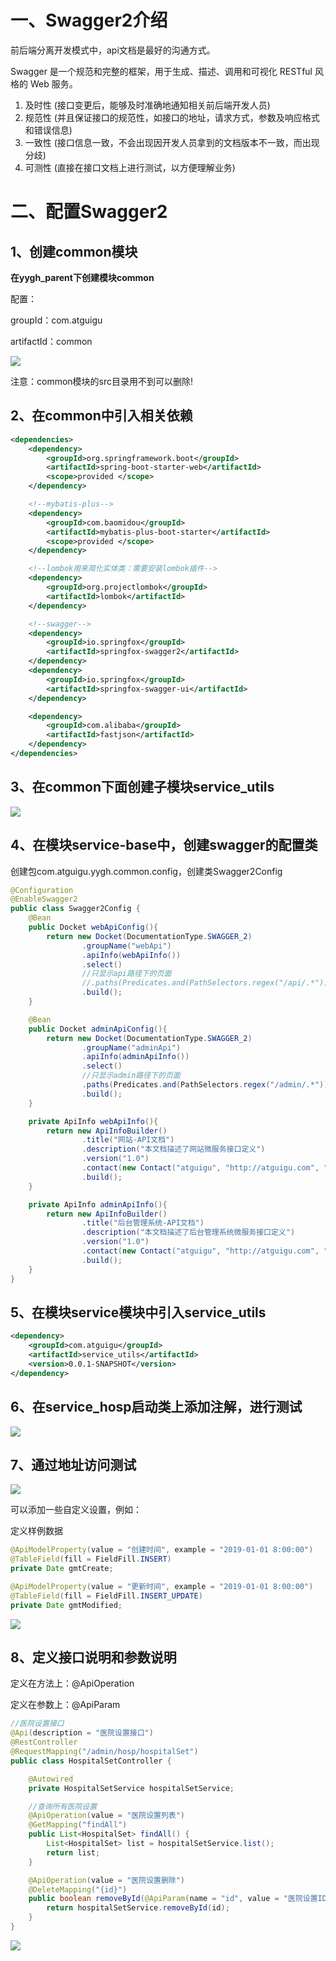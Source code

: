 # 一、Swagger2介绍

前后端分离开发模式中，api文档是最好的沟通方式。

Swagger 是一个规范和完整的框架，用于生成、描述、调用和可视化 RESTful 风格的 Web 服务。

1. 及时性 (接口变更后，能够及时准确地通知相关前后端开发人员)
2. 规范性 (并且保证接口的规范性，如接口的地址，请求方式，参数及响应格式和错误信息)
3. 一致性 (接口信息一致，不会出现因开发人员拿到的文档版本不一致，而出现分歧)
4. 可测性 (直接在接口文档上进行测试，以方便理解业务)

# 二、配置Swagger2

## 1、创建common模块

**在yygh_parent下创建模块common**

配置：

groupId：com.atguigu

artifactId：common

![](assets/25314fcd-309e-4396-88d3-8f8e69ab5e78-20220306151045-7yvyh2g.png)

注意：common模块的src目录用不到可以删除!

## 2、在common中引入相关依赖

```xml
<dependencies>
    <dependency>
        <groupId>org.springframework.boot</groupId>
        <artifactId>spring-boot-starter-web</artifactId>
        <scope>provided </scope>
    </dependency>

    <!--mybatis-plus-->
    <dependency>
        <groupId>com.baomidou</groupId>
        <artifactId>mybatis-plus-boot-starter</artifactId>
        <scope>provided </scope>
    </dependency>

    <!--lombok用来简化实体类：需要安装lombok插件-->
    <dependency>
        <groupId>org.projectlombok</groupId>
        <artifactId>lombok</artifactId>
    </dependency>

    <!--swagger-->
    <dependency>
        <groupId>io.springfox</groupId>
        <artifactId>springfox-swagger2</artifactId>
    </dependency>
    <dependency>
        <groupId>io.springfox</groupId>
        <artifactId>springfox-swagger-ui</artifactId>
    </dependency>

    <dependency>
        <groupId>com.alibaba</groupId>
        <artifactId>fastjson</artifactId>
    </dependency>
</dependencies>
```

## 3、在common下面创建子模块service_utils

![](assets/73e4a0be-72b8-4ba2-9f15-76a0246c3ffa-20220306151045-sox3x1o.png)

## 4、在模块service-base中，创建swagger的配置类

创建包com.atguigu.yygh.common.config，创建类Swagger2Config

```java
@Configuration
@EnableSwagger2
public class Swagger2Config {
    @Bean
    public Docket webApiConfig(){
        return new Docket(DocumentationType.SWAGGER_2)
                .groupName("webApi")
                .apiInfo(webApiInfo())
                .select()
                //只显示api路径下的页面
                //.paths(Predicates.and(PathSelectors.regex("/api/.*")))
                .build();
    }

    @Bean
    public Docket adminApiConfig(){
        return new Docket(DocumentationType.SWAGGER_2)
                .groupName("adminApi")
                .apiInfo(adminApiInfo())
                .select()
                //只显示admin路径下的页面
                .paths(Predicates.and(PathSelectors.regex("/admin/.*")))
                .build();
    }

    private ApiInfo webApiInfo(){
        return new ApiInfoBuilder()
                .title("网站-API文档")
                .description("本文档描述了网站微服务接口定义")
                .version("1.0")
                .contact(new Contact("atguigu", "http://atguigu.com", "493211102@qq.com"))
                .build();
    }

    private ApiInfo adminApiInfo(){
        return new ApiInfoBuilder()
                .title("后台管理系统-API文档")
                .description("本文档描述了后台管理系统微服务接口定义")
                .version("1.0")
                .contact(new Contact("atguigu", "http://atguigu.com", "49321112@qq.com"))
                .build();
    }
}
```

## 5、在模块service模块中引入service_utils

```xml
<dependency>
    <groupId>com.atguigu</groupId>
    <artifactId>service_utils</artifactId>
    <version>0.0.1-SNAPSHOT</version>
</dependency>
```

## 6、在service_hosp启动类上添加注解，进行测试

![](assets/a401e219-a181-4c7f-8292-5ed11e800073-20220306151045-ffo7zt2.png)

## 7、通过地址访问测试

![](assets/edd3f7a4-0038-4638-99d7-18ef4cdc8657-20220306151045-0oxhrxq.png)

可以添加一些自定义设置，例如：

定义样例数据

```java
@ApiModelProperty(value = "创建时间", example = "2019-01-01 8:00:00")
@TableField(fill = FieldFill.INSERT)
private Date gmtCreate;

@ApiModelProperty(value = "更新时间", example = "2019-01-01 8:00:00")
@TableField(fill = FieldFill.INSERT_UPDATE)
private Date gmtModified;
```

![](assets/9c17851c-8e7e-4161-968c-18b36faf148a-20220306151045-jhgn12t.png)

## 8、定义接口说明和参数说明

定义在方法上：@ApiOperation

定义在参数上：@ApiParam

```java
//医院设置接口
@Api(description = "医院设置接口")
@RestController
@RequestMapping("/admin/hosp/hospitalSet")
public class HospitalSetController {

    @Autowired
    private HospitalSetService hospitalSetService;

    //查询所有医院设置
    @ApiOperation(value = "医院设置列表")
    @GetMapping("findAll")
    public List<HospitalSet> findAll() {
        List<HospitalSet> list = hospitalSetService.list();
        return list;
    }

    @ApiOperation(value = "医院设置删除")
    @DeleteMapping("{id}")
    public boolean removeById(@ApiParam(name = "id", value = "医院设置ID", required = true) @PathVariable String id){
        return hospitalSetService.removeById(id);
    }
}
```

![](assets/0392ad2f-c440-4977-b2af-ebdad37b6686-20220306151045-jmybrnt.png)
